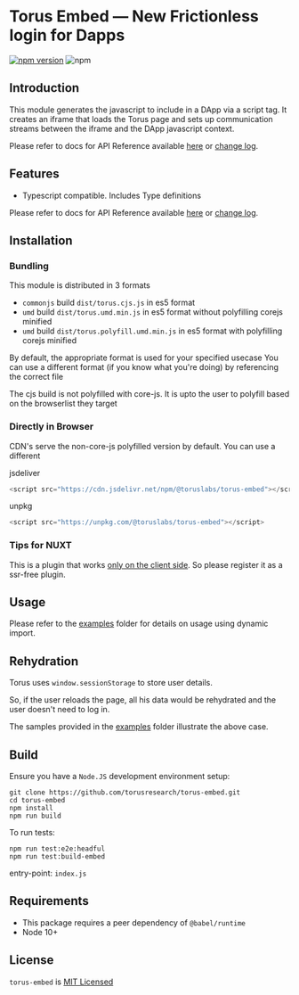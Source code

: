 # Torus Embed — New Frictionless login for Dapps

[![npm version](https://badge.fury.io/js/%40toruslabs%2Ftorus-embed.svg)](https://badge.fury.io/js/%40toruslabs%2Ftorus-embed)
![npm](https://img.shields.io/npm/dw/@toruslabs/torus-embed)

## Introduction

This module generates the javascript to include in a DApp via a script tag.
It creates an iframe that loads the Torus page and sets up communication streams between
the iframe and the DApp javascript context.

Please refer to docs for API Reference available [here](https://docs.tor.us/api-reference) or [change log](https://docs.tor.us/features/changelog).

## Features

- Typescript compatible. Includes Type definitions

Please refer to docs for API Reference available [here](https://docs.tor.us/api-reference) or [change log](https://docs.tor.us/features/changelog).

## Installation

### Bundling

This module is distributed in 3 formats

- `commonjs` build `dist/torus.cjs.js` in es5 format
- `umd` build `dist/torus.umd.min.js` in es5 format without polyfilling corejs minified
- `umd` build `dist/torus.polyfill.umd.min.js` in es5 format with polyfilling corejs minified

By default, the appropriate format is used for your specified usecase
You can use a different format (if you know what you're doing) by referencing the correct file

The cjs build is not polyfilled with core-js.
It is upto the user to polyfill based on the browserlist they target

### Directly in Browser

CDN's serve the non-core-js polyfilled version by default. You can use a different

jsdeliver

```js
<script src="https://cdn.jsdelivr.net/npm/@toruslabs/torus-embed"></script>
```

unpkg

```js
<script src="https://unpkg.com/@toruslabs/torus-embed"></script>
```

### Tips for NUXT

This is a plugin that works [only on the client side](https://nuxtjs.org/guide/plugins/#client-side-only). So please register it as a ssr-free plugin.

## Usage

Please refer to the [examples](examples) folder for details on usage using dynamic import.

## Rehydration

Torus uses `window.sessionStorage` to store user details.

So, if the user reloads the page, all his data would be rehydrated and the user doesn't need to log in.

The samples provided in the [examples](examples) folder illustrate the above case.

## Build

Ensure you have a `Node.JS` development environment setup:

```
git clone https://github.com/torusresearch/torus-embed.git
cd torus-embed
npm install
npm run build
```

To run tests:

```
npm run test:e2e:headful
npm run test:build-embed
```

entry-point: `index.js`

## Requirements

- This package requires a peer dependency of `@babel/runtime`
- Node 10+

## License

`torus-embed` is [MIT Licensed](LICENSE)
